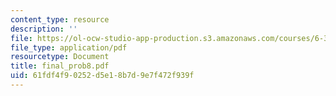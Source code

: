 ```yaml
---
content_type: resource
description: ''
file: https://ol-ocw-studio-app-production.s3.amazonaws.com/courses/6-302-feedback-systems-spring-2007/61fdf4f90252d5e18b7d9e7f472f939f_final_prob8.pdf
file_type: application/pdf
resourcetype: Document
title: final_prob8.pdf
uid: 61fdf4f9-0252-d5e1-8b7d-9e7f472f939f
---
```

